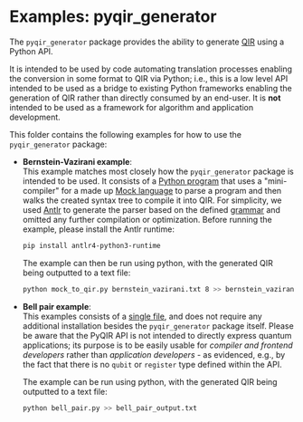 # Examples: pyqir_generator

The `pyqir_generator` package provides the ability to generate
[QIR](https://github.com/qir-alliance/qir-spec) using a Python API.

It is intended to be used by code automating translation processes enabling the
conversion in some format to QIR via Python; i.e., this is a low level API
intended to be used as a bridge to existing Python frameworks enabling the
generation of QIR rather than directly consumed by an end-user. It is **not**
intended to be used as a framework for algorithm and application development.

This folder contains the following examples for how to use the `pyqir_generator`
package:

- **Bernstein-Vazirani example**: <br/>
  This example matches most closely how the `pyqir_generator` package is
  intended to be used. It consists of a [Python
  program](https://github.com/qir-alliance/pyqir/tree/main/examples/generator/mock_to_qir.py)
  that uses a "mini-compiler" for a made up [Mock
  language](https://github.com/qir-alliance/pyqir/tree/main/examples/generator/mock_language)
  to parse a program and then walks the created syntax tree to compile it into
  QIR. For simplicity, we used [Antlr](https://www.antlr.org/) to generate the
  parser based on the defined
  [grammar](https://github.com/qir-alliance/pyqir/tree/main/examples/generator/mock_language/MockLanguage.g4)
  and omitted any further compilation or optimization. Before running the example,
  please install the Antlr runtime:

  ```bash
  pip install antlr4-python3-runtime
  ```

  The example can then be run using python, with the generated QIR being outputted
  to a text file:

  ```bash
  python mock_to_qir.py bernstein_vazirani.txt 8 >> bernstein_vazirani_output.txt
  ```

- **Bell pair example**: <br/>
  This examples consists of a [single
  file](https://github.com/qir-alliance/pyqir/tree/main/examples/generator/bell_pair.py),
  and does not require any additional installation besides the `pyqir_generator`
  package itself. Please be aware that the PyQIR API is not intended to directly
  express quantum applications; its purpose is to be easily usable for *compiler
  and frontend developers* rather than *application developers* - as evidenced,
  e.g., by the fact that there is no `qubit` or `register` type defined within
  the API.

  The example can be run using python, with the generated QIR being outputted to a
  text file:

  ```bash
  python bell_pair.py >> bell_pair_output.txt
  ```
